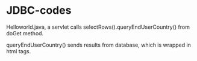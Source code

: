# JDBC-codes

Helloworld.java, a servlet calls selectRows().queryEndUserCountry() from doGet method.

queryEndUserCountry() sends results from database, which is wrapped in html tags.

